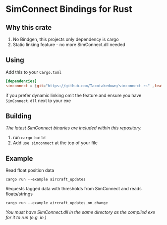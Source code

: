 # SimConnect Bindings for Rust

## Why this crate
1. No Bindgen, this projects only dependency is cargo
2. Static linking feature - no more SimConnect.dll needed

## Using
Add this to your `Cargo.toml`
```toml
[dependencies]
simconnect = {git="https://github.com/Tacotakedown/simconnect-rs" ,features=["static-link"]}
```
if you prefer dynamic linking omit the feature and ensure you have `SimConnect.dll` next to your exe

## Building
*The latest SimConnect binaries are included within this repository.*

1. run `cargo build`
2. Add `use simconnect` at the top of your file

## Example
Read float position data

```
cargo run --example aircraft_updates
```

Requests tagged data with thresholds from SimConnect and reads floats/strings
```
cargo run --example aircraft_updates_on_change
```

*You must have SimConnect.dll in the same directory as the compiled exe for it to run (e.g. in )*


